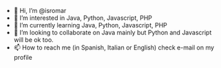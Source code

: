 - 👋 Hi, I’m @isromar
- 👀 I’m interested in Java, Python, Javascript, PHP
- 🌱 I’m currently learning Java, Python, Javascript, PHP
- 💞️ I’m looking to collaborate on Java mainly but Python and Javascript will be ok too.
- 📫 How to reach me (in Spanish, Italian or English) check e-mail on my profile

<!---
isromar/isromar is a ✨ special ✨ repository because its `README.md` (this file) appears on your GitHub profile.
You can click the Preview link to take a look at your changes.
--->

